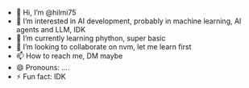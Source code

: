 - 👋 Hi, I’m @hilmi75
- 👀 I’m interested in AI development, probably in machine learning, AI agents and LLM, IDK
- 🌱 I’m currently learning phython, super basic
- 💞️ I’m looking to collaborate on nvm, let me learn first
- 📫 How to reach me, DM maybe
- 😄 Pronouns: ....
- ⚡ Fun fact: IDK

<!---
hilmi75/hilmi75 is a ✨ special ✨ repository because its `README.md` (this file) appears on your GitHub profile.
You can click the Preview link to take a look at your changes.
--->
